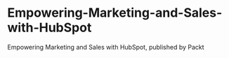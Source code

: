 # Empowering-Marketing-and-Sales-with-HubSpot
Empowering Marketing and Sales with HubSpot, published by Packt
